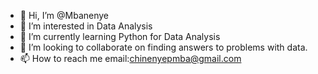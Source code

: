 - 👋 Hi, I’m @Mbanenye
- 👀 I’m interested in Data Analysis
- 🌱 I’m currently learning Python for Data Analysis
- 💞️ I’m looking to collaborate on finding answers to problems with data. 
- 📫 How to reach me email:chinenyepmba@gmail.com
  

<!---
MbaNenye/MbaNenye is a ✨ special ✨ repository because its `README.md` (this file) appears on your GitHub profile.
You can click the Preview link to take a look at your changes.
--->
